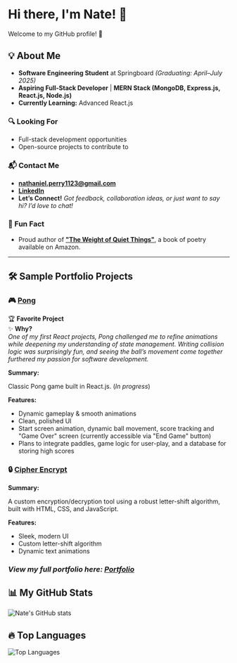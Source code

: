 # Hi there, I'm Nate! 👋  

Welcome to my GitHub profile! 🚀  

## 💡 About Me  
- **Software Engineering Student** at Springboard _(Graduating: April–July 2025)_  
- **Aspiring Full-Stack Developer** | **MERN Stack (MongoDB, Express.js, React.js, Node.js)**  
- **Currently Learning:** Advanced React.js  

### 🔍 Looking For  
- Full-stack development opportunities  
- Open-source projects to contribute to  

### 📬 Contact Me  
- **[nathaniel.perry1123@gmail.com](mailto:nathaniel.perry1123@gmail.com)**  
- **[LinkedIn](https://www.linkedin.com/in/nathaniel-perry-646bb4326)**  
- **Let’s Connect!** _Got feedback, collaboration ideas, or just want to say hi? I’d love to chat!_  

### 🎨 Fun Fact  
- Proud author of **["The Weight of Quiet Things"](https://a.co/d/0tqders)**, a book of poetry available on Amazon.  

---

## 🛠 Sample Portfolio Projects  

### 🎮 [Pong](https://github.com/natep1123/Pong)  

🏆 **Favorite Project**  
✨ **Why?**  
_One of my first React projects, Pong challenged me to refine animations while deepening my understanding of state management. Writing collision logic was surprisingly fun, and seeing the ball’s movement come together furthered my passion for software development._  

**Summary:**  

Classic Pong game built in React.js. (_In progress_)

**Features:**  
- Dynamic gameplay & smooth animations
- Clean, polished UI
- Start screen animation, dynamic ball movement, score tracking and "Game Over" screen (currently accessible via "End Game" button)
- Plans to integrate paddles, game logic for user-play, and a database for storing high scores

### 🔒 [Cipher Encrypt](https://github.com/natep1123/Cipher-Encrypt)  

**Summary:**  

A custom encryption/decryption tool using a robust letter-shift algorithm, built with HTML, CSS, and JavaScript.
  
**Features:**
- Sleek, modern UI
- Custom letter-shift algorithm
- Dynamic text animations

### _View my full portfolio here: [Portfolio](https://github.com/natep1123/Portfolio)_  

## 📊 My GitHub Stats  
![Nate's GitHub stats](https://github-readme-stats.vercel.app/api?username=natep1123&show_icons=true&theme=radical)  

## 🔥 Top Languages  
![Top Languages](https://github-readme-stats.vercel.app/api/top-langs/?username=natep1123&theme=radical&layout=compact)  




